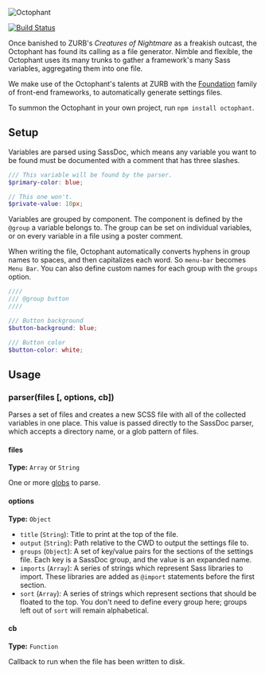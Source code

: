 ![Octophant](https://raw.githubusercontent.com/zurb/octophant/master/assets/octophant.jpg)

[![Build Status](https://travis-ci.org/zurb/octophant.svg?branch=master)](https://travis-ci.org/zurb/octophant)

Once banished to ZURB's *Creatures of Nightmare* as a freakish outcast, the Octophant has found its calling as a file generator. Nimble and flexible, the Octophant uses its many trunks to gather a framework's many Sass variables, aggregating them into one file.

We make use of the Octophant's talents at ZURB with the [Foundation](http://foundation.zurb.com) family of front-end frameworks, to automatically generate settings files.

To summon the Octophant in your own project, run `npm install octophant`.

## Setup

Variables are parsed using SassDoc, which means any variable you want to be found must be documented with a comment that has three slashes.

```scss
/// This variable will be found by the parser.
$primary-color: blue;

// This one won't.
$private-value: 10px;
```

Variables are grouped by component. The component is defined by the `@group` a variable belongs to. The group can be set on individual variables, or on every variable in a file using a poster comment.

When writing the file, Octophant automatically converts hyphens in group names to spaces, and then capitalizes each word. So `menu-bar` becomes `Menu Bar`. You can also define custom names for each group with the `groups` option.

```scss
////
/// @group button
////

/// Button background
$button-background: blue;

/// Button color
$button-color: white;
```

## Usage

### parser(files [, options, cb])

Parses a set of files and creates a new SCSS file with all of the collected variables in one place. This value is passed directly to the SassDoc parser, which accepts a directory name, or a glob pattern of files.

#### files

**Type:** `Array` or `String`

One or more [globs](https://github.com/isaacs/node-glob) to parse.

#### options

**Type:** `Object`

- `title` (`String`): Title to print at the top of the file.
- `output` (`String`): Path relative to the CWD to output the settings file to.
- `groups` (`Object`): A set of key/value pairs for the sections of the settings file. Each key is a SassDoc group, and the value is an expanded name.
- `imports` (`Array`): A series of strings which represent Sass libraries to import. These libraries are added as `@import` statements before the first section.
- `sort` (`Array`): A series of strings which represent sections that should be floated to the top. You don't need to define every group here; groups left out of `sort` will remain alphabetical.

#### cb

**Type:** `Function`

Callback to run when the file has been written to disk.
